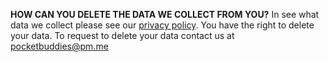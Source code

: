 **HOW CAN YOU DELETE THE DATA WE COLLECT FROM YOU?**
In see what data we collect please see our [privacy policy](https://mwitalemi.github.io/privacy.html).
You have the right to delete your data.
To request to delete your data contact us at pocketbuddies@pm.me
